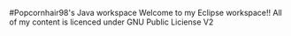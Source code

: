 #Popcornhair98's Java workspace
Welcome to my Eclipse workspace!!
All of my content is licenced under GNU Public Liciense V2
